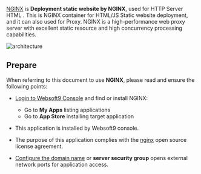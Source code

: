 [NGINX](https://hub.docker.com/_/nginx) is **Deployment static website by NGINX**, used for HTTP Server HTML . This is NGINX container for HTML/JS Static website deployment, and it can also used for Proxy. NGINX is a high-performance web proxy server with excellent static resource and high concurrency processing capabilities.


![architecture](https://libs.websoft9.com/Websoft9/DocsPicture/zh/nginx/nginx-architecture-websoft9.png)


## Prepare

When referring to this document to use **NGINX**, please read and ensure the following points:

- [Login to Websoft9 Console](./login-console) and find or install NGINX:
  - Go to **My Apps** listing applications 
  - Go to **App Store** installing target application

- This application is installed by Websoft9 console.


- The purpose of this application complies with the [nginx](https://github.com/nginx/njs/blob/master/LICENSE) open source license agreement.


- [Configure the domain name](./domain-set) or **server security group** opens external network ports for application access.